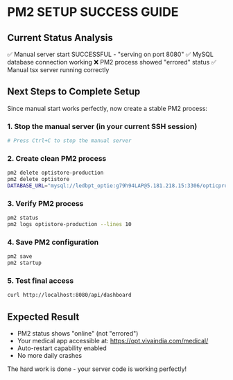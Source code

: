 # PM2 SETUP SUCCESS GUIDE

## Current Status Analysis
✅ Manual server start SUCCESSFUL - "serving on port 8080"
✅ MySQL database connection working
❌ PM2 process showed "errored" status
✅ Manual tsx server running correctly

## Next Steps to Complete Setup

Since manual start works perfectly, now create a stable PM2 process:

### 1. Stop the manual server (in your current SSH session)
```bash
# Press Ctrl+C to stop the manual server
```

### 2. Create clean PM2 process
```bash
pm2 delete optistore-production
pm2 delete optistore
DATABASE_URL="mysql://ledbpt_optie:g79h94LAP@5.181.218.15:3306/opticpro" PORT=8080 pm2 start tsx --name optistore-production -- server/index.ts
```

### 3. Verify PM2 process
```bash
pm2 status
pm2 logs optistore-production --lines 10
```

### 4. Save PM2 configuration
```bash
pm2 save
pm2 startup
```

### 5. Test final access
```bash
curl http://localhost:8080/api/dashboard
```

## Expected Result
- PM2 status shows "online" (not "errored")
- Your medical app accessible at: https://opt.vivaindia.com/medical/
- Auto-restart capability enabled
- No more daily crashes

The hard work is done - your server code is working perfectly!